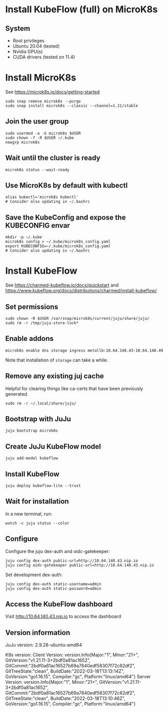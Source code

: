 # Install KubeFlow (full) on MicroK8s

## System
- Root privileges
- Ubuntu 20.04 (tested)
- Nvidia GPU(s)
- CUDA drivers (tested on 11.4)

# Install MicroK8s
See https://microk8s.io/docs/getting-started

```commandline
sudo snap remove microk8s --purge
sudo snap install microk8s --classic --channel=1.21/stable
```

## Join the user group

```commandline
sudo usermod -a -G microk8s $USER
sudo chown -f -R $USER ~/.kube
newgrp microk8s
```

## Wait until the cluster is ready

```commandline
microk8s status --wait-ready
```

## Use MicroK8s by default with kubectl

```commandline
alias kubectl='microk8s kubectl'
# Consider also updating in ~/.bashrc
```

## Save the KubeConfig and expose the KUBECONFIG envar

```commandline
mkdir -p ~/.kube
microk8s config > ~/.kube/microk8s_config.yaml 
export KUBECONFIG=~/.kube/microk8s_config.yaml
# Consider also updating in ~/.bashrc
```

# Install KubeFlow
See https://charmed-kubeflow.io/docs/quickstart and https://www.kubeflow.org/docs/distributions/charmed/install-kubeflow/

## Set permissions

```commandline
sudo chown -R $USER /var/snap/microk8s/current/juju/share/juju/
sudo rm -r /tmp/juju-store-lock*
```


## Enable addons

```commandline
microk8s enable dns storage ingress metallb:10.64.140.43-10.64.140.49
```

Note that installation of `storage` can take a while.

## Remove any existing juj cache

Helpful for clearing things like ca-certs that have been previously generated.
```commandline
sudo rm -r ~/.local/share/juju/
```

## Bootstrap with JuJu

```commandline
juju bootstrap microk8s
```


## Create JuJu KubeFlow model

```commandline
juju add-model kubeflow
```

## Install KubeFlow
```commandline
juju deploy kubeflow-lite --trust
```

## Wait for installation

In a new terminal, run:
```commandline
watch -c juju status --color
```

## Configure



Configure the juju dex-auth and oidc-gatekeeper:
```commandline
juju config dex-auth public-url=http://10.64.140.43.nip.io
juju config oidc-gatekeeper public-url=http://10.64.140.43.nip.io
```


Set development dex-auth:
```commandline
juju config dex-auth static-username=admin
juju config dex-auth static-password=admin
```

## Access the KubeFlow dashboard
Visit http://10.64.140.43.nip.io to access the dashboard

## Version information
JuJu version:
2.9.28-ubuntu-amd64

K8s version:
Client Version: version.Info{Major:"1", Minor:"21+", GitVersion:"v1.21.11-3+2bdf0a81ac1652", GitCommit:"2bdf0a81ac16527b69a7840edf58307f72c82df2", GitTreeState:"clean", BuildDate:"2022-03-18T13:13:14Z", GoVersion:"go1.16.15", Compiler:"gc", Platform:"linux/amd64"}
Server Version: version.Info{Major:"1", Minor:"21+", GitVersion:"v1.21.11-3+2bdf0a81ac1652", GitCommit:"2bdf0a81ac16527b69a7840edf58307f72c82df2", GitTreeState:"clean", BuildDate:"2022-03-18T13:10:46Z", GoVersion:"go1.16.15", Compiler:"gc", Platform:"linux/amd64"}

